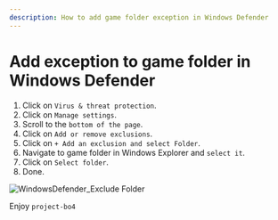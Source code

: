 ```yaml
---
description: How to add game folder exception in Windows Defender
---
```


# Add exception to game folder in Windows Defender

1. Click on `Virus & threat protection`.
2. Click on `Manage settings`.
3. Scroll to the `bottom of the page`.
4. Click on `Add or remove exclusions`.
5. Click on `+ Add an exclusion and select Folder`.
6. Navigate to game folder in Windows Explorer and `select it`.
7. Click on `Select folder`.
8. Done.

![WindowsDefender_Exclude Folder](https://github.com/WrekLess/shield-docs/assets/9027113/9d2e4208-8677-4aa2-be6e-e2f864bcdbf1)

Enjoy `project-bo4`
